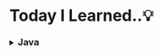# Today I Learned..💡

<details>
<summary><H3 style="display:inline">Java</H3></summary>

- [JVM](./Java/JVM.md)
- [변수와 타입](./Java/VariableAndType.md)
  </details>
